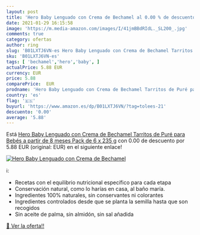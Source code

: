 ```yaml
---
layout: post
title: 'Hero Baby Lenguado con Crema de Bechamel al 0.00 % de descuento'
date: 2021-01-29 16:15:58
image: 'https://m.media-amazon.com/images/I/41jmBBdRIdL._SL200_.jpg'
comments: true
category: ofertas
author: ring
slug: 'B01LXTJ6VN-es Hero Baby Lenguado con Crema de Bechamel Tarritos de Puré...'
sku: 'B01LXTJ6VN-es'
tags: [ 'bechamel','hero','baby', ]
actualPrice: 5.88 EUR
currency: EUR
price: 5.88
comparePrice:  EUR
prodname: 'Hero Baby Lenguado con Crema de Bechamel Tarritos de Puré para Bebés a partir de 8 meses Pack de 6 x 235 g'
country: 'es'
flag: '🇪🇸'
buyurl: 'https://www.amazon.es/dp/B01LXTJ6VN/?tag=tolees-21'
descuento: '0.00'
average: '5.88'
---
```


Está [Hero Baby Lenguado con Crema de Bechamel Tarritos de Puré para Bebés a partir de 8 meses Pack de 6 x 235 g](https://www.amazon.es/dp/B01LXTJ6VN/?tag=tolees-21) con 0.00 de descuento por 5.88 EUR (original:  EUR) en el siguiente enlace!

[![Hero Baby Lenguado con Crema de Bechamel](https://m.media-amazon.com/images/I/41jmBBdRIdL._SL200_.jpg)](https://www.amazon.es/dp/B01LXTJ6VN/?tag=tolees-21)

ℹ️:

- Recetas con el equilibrio nutricional específico para cada etapa
- Conservación natural, como lo harías en casa, al baño maría.
- Ingredientes 100% naturales, sin conservantes ni colorantes
- Ingredientes controlados desde que se planta la semilla hasta que son recogidos
- Sin aceite de palma, sin almidón, sin sal añadida

[🛒 Ver la oferta!!](https://www.amazon.es/dp/B01LXTJ6VN/?tag=tolees-21)
